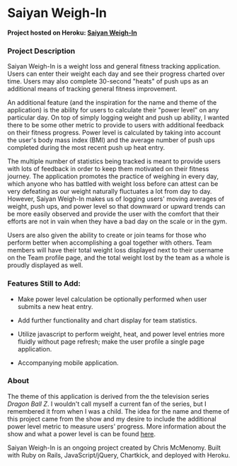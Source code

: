 # Saiyan Weigh-In

**Project hosted on Heroku: [Saiyan Weigh-In](https://saiyan-weigh-in.herokuapp.com/)**

### Project Description

Saiyan Weigh-In is a weight loss and general fitness tracking application. Users can enter their weight each day and see their progress charted over time. Users may also complete 30-second "heats" of push ups as an additional means of tracking general fitness improvement.

An additional feature (and the inspiration for the name and theme of the application) is the ability for users to calculate their "power level" on any particular day. On top of simply logging weight and push up ability, I wanted there to be some other metric to provide to users with additional feedback on their fitness progress. Power level is calculated by taking into account the user's body mass index (BMI) and the average number of push ups completed during the most recent push up heat entry.

The multiple number of statistics being tracked is meant to provide users with lots of feedback in order to keep them motivated on their fitness journey. The application promotes the practice of weighing in every day, which anyone who has battled with weight loss before can attest can be very defeating as our weight naturally fluctuates a lot from day to day. However, Saiyan Weigh-In makes us of logging users' moving averages of weight, push ups, and power level so that downward or upward trends can be more easily observed and provide the user with the comfort that their efforts are not in vain when they have a bad day on the scale or in the gym.

Users are also given the ability to create or join teams for those who perform better when accomplishing a goal together with others. Team members will have their total weight loss displayed next to their username on the Team profile page, and the total weight lost by the team as a whole is proudly displayed as well.

### Features Still to Add:

* Make power level calculation be optionally performed when user submits a new heat entry.

* Add further functionality and chart display for team statistics.

* Utilize javascript to perform weight, heat, and power level entries more fluidly without page refresh; make the user profile a single page application.

* Accompanying mobile application.

### About

The theme of this application is derived from the the television series *Dragon Ball Z*. I wouldn't call myself a current fan of the series, but I remembered it from when I was a child. The idea for the name and theme of this project came from the show and my desire to include the additional power level metric to measure users' progress. More information about the show and what a power level is can be found [here](http://dragonball.wikia.com/wiki/Power_level).

Saiyan Weigh-In is an ongoing project created by Chris McMenomy. Built with Ruby on Rails, JavaScript/jQuery, Chartkick, and deployed with Heroku.
